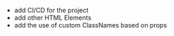 - add CI/CD for the project
- add other HTML Elements
- add the use of custom ClassNames based on props
